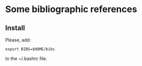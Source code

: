 # Some bibliographic references

## Install

Please, add:

	export BIBS=$HOME/bibs

to the ~/.bashrc file.

